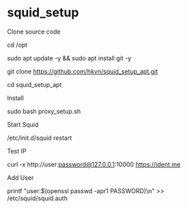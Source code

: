 # squid_setup

Clone source code

cd /opt

sudo apt update -y && sudo apt install git -y

git clone https://github.com/hkvn/squid_setup_apt.git

cd squid_setup_apt

Install

sudo bash proxy_setup.sh

Start Squid

/etc/init.d/squid restart

Test IP

curl -x http://user:password@127.0.0.1:10000 https://ident.me

Add User

printf "user:$(openssl passwd -apr1 PASSWORD)\n" >> /etc/squid/squid.auth
